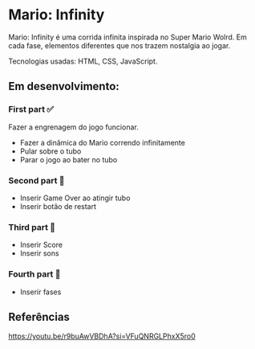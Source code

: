 # Mario: Infinity
Mario: Infinity é uma corrida infinita inspirada no Super Mario Wolrd. Em cada fase, elementos diferentes que nos trazem nostalgia ao jogar. 

Tecnologias usadas: HTML, CSS, JavaScript.

## Em desenvolvimento:

### First part ✅

Fazer a engrenagem do jogo funcionar. 
* Fazer a dinâmica do Mario correndo infinitamente
* Pular sobre o tubo
* Parar o jogo ao bater no tubo

### Second part 📅

* Inserir Game Over ao atingir tubo
* Inserir botão de restart

### Third part 📅
* Inserir Score
* Inserir sons

### Fourth part 📅
* Inserir fases

## Referências
https://youtu.be/r9buAwVBDhA?si=VFuQNRGLPhxX5ro0
